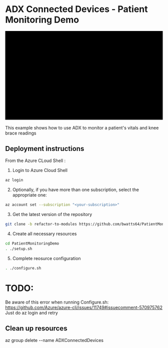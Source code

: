 # ADX Connected Devices - Patient Monitoring Demo

![alt tag](./assets/AutomationPresentation.gif)

This example shows how to use ADX to monitor a patient's vitals and knee brace readings


## Deployment instructions

From the Azure CLoud Shell :
1. Login to Azure Cloud Shell
```bash
az login
```
2. Optionally, if you have more than one subscription, select the appropriate one:
```bash
az account set --subscription "<your-subscription>"
```
3. Get the latest version of the repository
```bash
git clone -b refactor-to-modules https://github.com/bwatts64/PatientMonitoringDemo.git
```
4. Create all necessary resources
```bash
cd PatientMonitoringDemo
. ./setup.sh
```
5. Complete reosurce configuration
```bash
. ./configure.sh
```
# TODO:

Be aware of this error when running Configure.sh:
https://github.com/Azure/azure-cli/issues/11749#issuecomment-570975762
Just do az login and retry


## Clean up resources
az group delete --name ADXConnectedDevices
